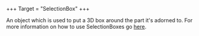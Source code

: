 +++
Target = "SelectionBox"
+++

An object which is used to put a 3D box around the part it's adorned to. For more information on how to use SelectionBoxes go [here](https://developer.roblox.com/articles/Selection-Boxes).